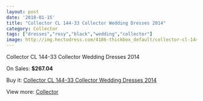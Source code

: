 ```yaml
---
layout: post
date: '2018-01-15'
title: "Collector CL 144-33 Collector Wedding Dresses 2014"
category: Collector
tags: ["dresses","rosy","black","wedding","collector"]
image: http://img.hectodress.com/4186-thickbox_default/collector-cl-144-33-collector-wedding-dresses-2014.jpg
---
```

Collector CL 144-33 Collector Wedding Dresses 2014

On Sales: **$267.04**
<a href="https://www.hectodress.com/collector/2132-collector-cl-144-33-collector-wedding-dresses-2014.html"><amp-img layout="responsive" width="600" height="600" src="//img.hectodress.com/4186-thickbox_default/collector-cl-144-33-collector-wedding-dresses-2014.jpg" alt="Collector CL 144-33 Collector Wedding Dresses 2014 0" /></a>
<a href="https://www.hectodress.com/collector/2132-collector-cl-144-33-collector-wedding-dresses-2014.html"><amp-img layout="responsive" width="600" height="600" src="//img.hectodress.com/4187-thickbox_default/collector-cl-144-33-collector-wedding-dresses-2014.jpg" alt="Collector CL 144-33 Collector Wedding Dresses 2014 1" /></a>

Buy it: [Collector CL 144-33 Collector Wedding Dresses 2014](https://www.hectodress.com/collector/2132-collector-cl-144-33-collector-wedding-dresses-2014.html "Collector CL 144-33 Collector Wedding Dresses 2014")

View more: [Collector](https://www.hectodress.com/35-collector "Collector")